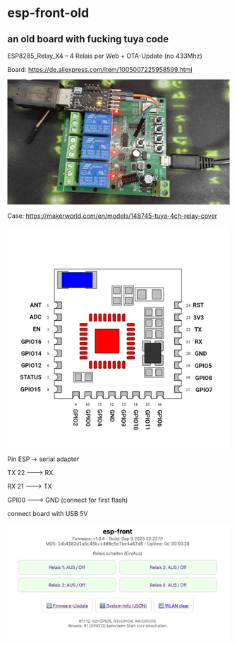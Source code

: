 # esp-front-old

## an old board with fucking tuya code

ESP8285_Relay_X4 – 4 Relais per Web + OTA-Update (no 433Mhz)

Board: https://de.aliexpress.com/item/1005007225958599.html

![Bild](pic/card.jpg)

Case: https://makerworld.com/en/models/148745-tuya-4ch-relay-cover

![Bild](pic/PSF-B.png)

Pin ESP -> serial adapter

TX 22 ---> RX

RX 21 ---> TX

GPI00 ---> GND (connect for first flash)

connect board with USB 5V

![Bild](pic/webif.jpg)